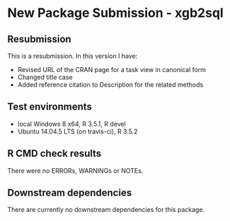 # New Package Submission - xgb2sql

## Resubmission
This is a resubmission. In this version I have:
* Revised URL of the CRAN page for a task view in canonical form
* Changed title case
* Added reference citation to Description for the related methods

## Test environments
* local Windows 8 x64, R 3.5.1, R devel
* Ubuntu 14.04.5 LTS (on travis-ci), R 3.5.2

## R CMD check results
There were no ERRORs, WARNINGs or NOTEs.

## Downstream dependencies
There are currently no downstream dependencies for this package.


